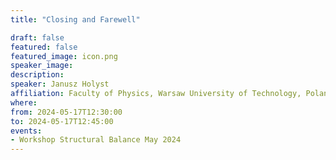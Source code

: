 ```yaml
---
title: "Closing and Farewell"

draft: false
featured: false
featured_image: icon.png
speaker_image:
description:
speaker: Janusz Holyst
affiliation: Faculty of Physics, Warsaw University of Technology, Poland
where:
from: 2024-05-17T12:30:00
to: 2024-05-17T12:45:00
events:
- Workshop Structural Balance May 2024 
---
```



